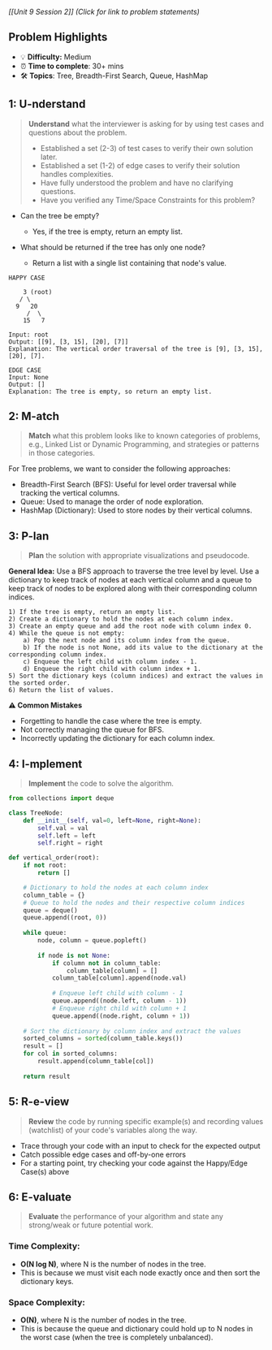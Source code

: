 *[[Unit 9 Session 2]] (Click for link to problem statements)*

## Problem Highlights

* 💡 **Difficulty:** Medium
* ⏰ **Time to complete**: 30+ mins
* 🛠️ **Topics**: Tree, Breadth-First Search, Queue, HashMap
    
## 1: U-nderstand

> **Understand** what the interviewer is asking for by using test cases and questions about the problem.
> - Established a set (2-3) of test cases to verify their own solution later.
> - Established a set (1-2) of edge cases to verify their solution handles complexities.
> - Have fully understood the problem and have no clarifying questions.
> - Have you verified any Time/Space Constraints for this problem?

- Can the tree be empty?
    - Yes, if the tree is empty, return an empty list.

- What should be returned if the tree has only one node?
    - Return a list with a single list containing that node's value.

```
HAPPY CASE
 
    3 (root)
   / \
  9   20
     /  \
    15   7

Input: root
Output: [[9], [3, 15], [20], [7]]
Explanation: The vertical order traversal of the tree is [9], [3, 15], [20], [7].
```
```
EDGE CASE
Input: None
Output: []
Explanation: The tree is empty, so return an empty list.
```

## 2: M-atch

> **Match** what this problem looks like to known categories of problems, e.g., Linked List or Dynamic Programming, and strategies or patterns in those categories.

For Tree problems, we want to consider the following approaches:

- Breadth-First Search (BFS): Useful for level order traversal while tracking the vertical columns.
- Queue: Used to manage the order of node exploration.
- HashMap (Dictionary): Used to store nodes by their vertical columns.

## 3: P-lan

> **Plan** the solution with appropriate visualizations and pseudocode.

**General Idea:** Use a BFS approach to traverse the tree level by level. Use a dictionary to keep track of nodes at each vertical column and a queue to keep track of nodes to be explored along with their corresponding column indices.

```
1) If the tree is empty, return an empty list.
2) Create a dictionary to hold the nodes at each column index.
3) Create an empty queue and add the root node with column index 0.
4) While the queue is not empty:
    a) Pop the next node and its column index from the queue.
    b) If the node is not None, add its value to the dictionary at the corresponding column index.
    c) Enqueue the left child with column index - 1.
    d) Enqueue the right child with column index + 1.
5) Sort the dictionary keys (column indices) and extract the values in the sorted order.
6) Return the list of values.
```

**⚠️ Common Mistakes**

- Forgetting to handle the case where the tree is empty.
- Not correctly managing the queue for BFS.
- Incorrectly updating the dictionary for each column index.

## 4: I-mplement

> **Implement** the code to solve the algorithm.

```python
from collections import deque

class TreeNode:
    def __init__(self, val=0, left=None, right=None):
        self.val = val
        self.left = left
        self.right = right

def vertical_order(root):
    if not root:
        return []

    # Dictionary to hold the nodes at each column index
    column_table = {}
    # Queue to hold the nodes and their respective column indices
    queue = deque()
    queue.append((root, 0))
    
    while queue:
        node, column = queue.popleft()
        
        if node is not None:
            if column not in column_table:
                column_table[column] = []
            column_table[column].append(node.val)
            
            # Enqueue left child with column - 1
            queue.append((node.left, column - 1))
            # Enqueue right child with column + 1
            queue.append((node.right, column + 1))
    
    # Sort the dictionary by column index and extract the values
    sorted_columns = sorted(column_table.keys())
    result = []
    for col in sorted_columns:
        result.append(column_table[col])
    
    return result
```

## 5: R-e-view

> **Review** the code by running specific example(s) and recording values (watchlist) of your code's variables along the way.

- Trace through your code with an input to check for the expected output
- Catch possible edge cases and off-by-one errors
- For a starting point, try checking your code against the Happy/Edge Case(s) above

## 6: E-valuate

> **Evaluate** the performance of your algorithm and state any strong/weak or future potential work.

### Time Complexity:
- **O(N log N)**, where N is the number of nodes in the tree.
- This is because we must visit each node exactly once and then sort the dictionary keys.

### Space Complexity:
- **O(N)**, where N is the number of nodes in the tree.
- This is because the queue and dictionary could hold up to N nodes in the worst case (when the tree is completely unbalanced).